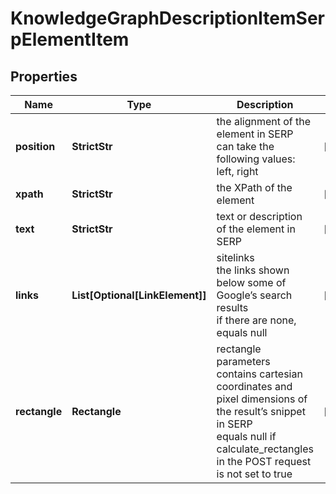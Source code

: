# KnowledgeGraphDescriptionItemSerpElementItem


## Properties

| Name | Type | Description | Notes |
|------------ | ------------- | ------------- | -------------|
**position** | **StrictStr** | the alignment of the element in SERP<br>can take the following values:<br>left, right |[optional]|
**xpath** | **StrictStr** | the XPath of the element |[optional]|
**text** | **StrictStr** | text or description of the element in SERP |[optional]|
**links** | **List[Optional[LinkElement]]** | sitelinks<br>the links shown below some of Google’s search results<br>if there are none, equals null |[optional]|
**rectangle** | **Rectangle** | rectangle parameters<br>contains cartesian coordinates and pixel dimensions of the result’s snippet in SERP<br>equals null if calculate_rectangles in the POST request is not set to true |[optional]|